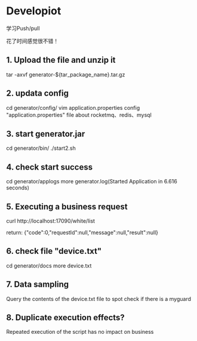 # Developiot

学习Push/pull

花了时间感觉很不错！

## 1. Upload the file and unzip it

tar -axvf generator-\$\{tar_package_name\}.tar.gz

## 2. updata config

cd generator/config/
vim application.properties
config "application.properties" file about rocketmq、redis、mysql

## 3. start generator.jar

cd generator/bin/
./start2.sh

## 4. check start success
cd generator/applogs
more generator.log(Started Application in 6.616 seconds)

## 5. Executing a business request

curl http://localhost:17090/white/list

return:
{"code":0,"requestId":null,"message":null,"result":null}

## 6. check file "device.txt"

cd generator/docs
more device.txt


## 7. Data sampling

Query the contents of the device.txt file to spot check if there is a myguard


## 8. Duplicate execution effects?

Repeated execution of the script has no impact on business

